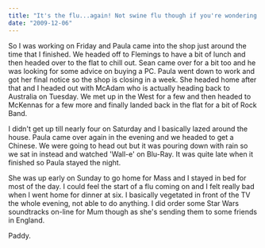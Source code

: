 ```yaml
---
title: "It's the flu...again! Not swine flu though if you're wondering!"
date: "2009-12-06"
---
```

So I was working on Friday and Paula came into the shop just around the time that I finished. We headed off to Flemings to have a bit of lunch and then headed over to the flat to chill out. Sean came over for a bit too and he was looking for some advice on buying a PC. Paula went down to work and got her final notice so the shop is closing in a week. She headed home after that and I headed out with McAdam who is actually heading back to Australia on Tuesday. We met up in the West for a few and then headed to McKennas for a few more and finally landed back in the flat for a bit of Rock Band.

I didn't get up till nearly four on Saturday and I basically lazed around the house. Paula came over again in the evening and we headed to get a Chinese. We were going to head out but it was pouring down with rain so we sat in instead and watched 'Wall-e' on Blu-Ray. It was quite late when it finished so Paula stayed the night.

She was up early on Sunday to go home for Mass and I stayed in bed for most of the day. I could feel the start of a flu coming on and I felt really bad when I went home for dinner at six. I basically vegetated in front of the TV the whole evening, not able to do anything. I did order some Star Wars soundtracks on-line for Mum though as she's sending them to some friends in England.

Paddy.